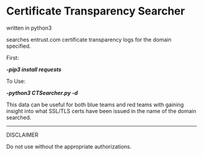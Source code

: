 # Certificate Transparency Searcher

written in python3

searches entrust.com certificate transparency logs for the domain specified.


First:

***-pip3 install requests***

To Use:

***-python3 CTSearcher.py -d <domain>***

This data can be useful for both blue teams and red teams with gaining insight into what SSL/TLS certs have been issued in the name of the domain searched.


___________________________________
DISCLAIMER

Do not use without the appropriate authorizations.
